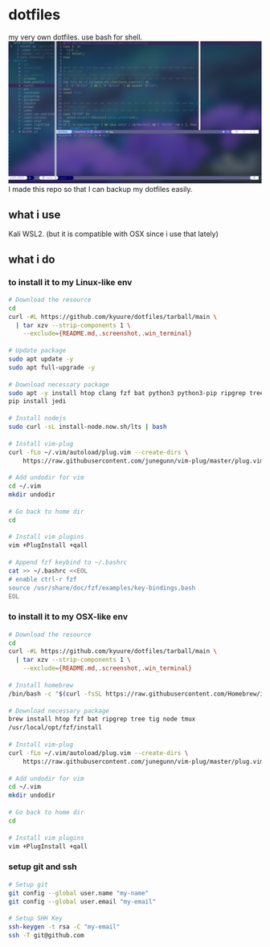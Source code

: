 # dotfiles
my very own dotfiles. use bash for shell.
![alt text](https://github.com/kyuure/dotfiles/blob/main/.screenshot/5.png "ssan doang | as in 10/05/2022")
I made this repo so that I can backup my dotfiles easily.


## what i use
Kali WSL2. (but it is compatible with OSX since i use that lately)


## what i do

### to install it to my Linux-like env
```sh
# Download the resource
cd
curl -#L https://github.com/kyuure/dotfiles/tarball/main \
  | tar xzv --strip-components 1 \
    --exclude={README.md,.screenshot,.win_terminal}

# Update package
sudo apt update -y
sudo apt full-upgrade -y

# Download necessary package
sudo apt -y install htop clang fzf bat python3 python3-pip ripgrep tree tig
pip install jedi

# Install nodejs
sudo curl -sL install-node.now.sh/lts | bash

# Install vim-plug
curl -fLo ~/.vim/autoload/plug.vim --create-dirs \
    https://raw.githubusercontent.com/junegunn/vim-plug/master/plug.vim

# Add undodir for vim
cd ~/.vim
mkdir undodir

# Go back to home dir
cd

# Install vim plugins
vim +PlugInstall +qall

# Append fzf keybind to ~/.bashrc
cat >> ~/.bashrc <<EOL
# enable ctrl-r fzf
source /usr/share/doc/fzf/examples/key-bindings.bash
EOL
```

### to install it to my OSX-like env
```sh
# Download the resource
cd
curl -#L https://github.com/kyuure/dotfiles/tarball/main \
  | tar xzv --strip-components 1 \
    --exclude={README.md,.screenshot,.win_terminal}

# Install homebrew
/bin/bash -c "$(curl -fsSL https://raw.githubusercontent.com/Homebrew/install/HEAD/install.sh)"

# Download necessary package
brew install htop fzf bat ripgrep tree tig node tmux
/usr/local/opt/fzf/install

# Install vim-plug
curl -fLo ~/.vim/autoload/plug.vim --create-dirs \
    https://raw.githubusercontent.com/junegunn/vim-plug/master/plug.vim

# Add undodir for vim
cd ~/.vim
mkdir undodir

# Go back to home dir
cd

# Install vim plugins
vim +PlugInstall +qall
```

### setup git and ssh
```sh
# Setup git
git config --global user.name "my-name"
git config --global user.email "my-email"

# Setup SHH Key
ssh-keygen -t rsa -C "my-email"
ssh -T git@github.com
```
